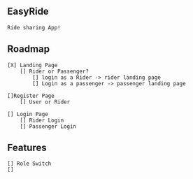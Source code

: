 ## EasyRide
    Ride sharing App!


## Roadmap 
    [X] Landing Page
        [] Rider or Passenger?
            [] login as a Rider -> rider landing page
            [] Login as a passenger -> passenger landing page

    []Register Page
        [] User or Rider

    [] Login Page
        [] Rider Login
        [] Passenger Login





## Features
    [] Role Switch
    [] 

